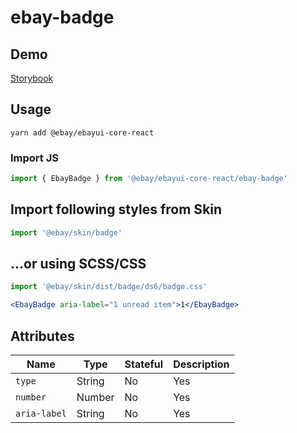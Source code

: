 # ebay-badge

## Demo
[Storybook](https://pages.github.com/eBay/ebayui-core-react/master/?path=/story/ebay-badge--default)

## Usage
```
yarn add @ebay/ebayui-core-react
```

### Import JS
```jsx harmony
import { EbayBadge } from '@ebay/ebayui-core-react/ebay-badge'
```

## Import following styles from Skin
```jsx harmony
import '@ebay/skin/badge'
```

## ...or using SCSS/CSS
```jsx harmony
import '@ebay/skin/dist/badge/ds6/badge.css'
```

```jsx harmony
<EbayBadge aria-label="1 unread item">1</EbayBadge>
```

## Attributes

Name | Type | Stateful | Description
--- | --- | --- | ---
`type` | String | No | Yes | (default) `img`, `menu`, `icon`
`number` | Number | No | Yes | Used as the number to be placed in the badge
`aria-label` | String | No | Yes | Required only when not a part of a menu or a button. A descriptive label of what the badge represents (e.g. "5 unread items")
